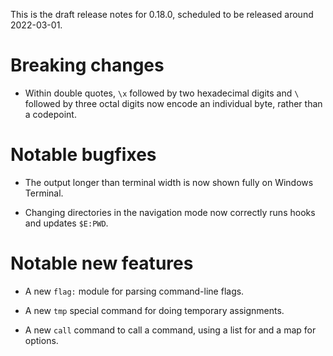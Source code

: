 This is the draft release notes for 0.18.0, scheduled to be released around
2022-03-01.

# Breaking changes

-   Within double quotes, `\x` followed by two hexadecimal digits and `\`
    followed by three octal digits now encode an individual byte, rather than a
    codepoint.

# Notable bugfixes

-   The output longer than terminal width is now shown fully on Windows
    Terminal.

-   Changing directories in the navigation mode now correctly runs hooks and
    updates `$E:PWD`.

# Notable new features

-   A new `flag:` module for parsing command-line flags.

-   A new `tmp` special command for doing temporary assignments.

-   A new `call` command to call a command, using a list for and a map for
    options.
